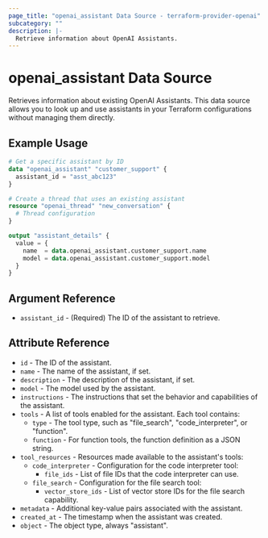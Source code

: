 ```yaml
---
page_title: "openai_assistant Data Source - terraform-provider-openai"
subcategory: ""
description: |-
  Retrieve information about OpenAI Assistants.
---
```


# openai_assistant Data Source

Retrieves information about existing OpenAI Assistants. This data source allows you to look up and use assistants in your Terraform configurations without managing them directly.

## Example Usage

```terraform
# Get a specific assistant by ID
data "openai_assistant" "customer_support" {
  assistant_id = "asst_abc123"
}

# Create a thread that uses an existing assistant
resource "openai_thread" "new_conversation" {
  # Thread configuration
}

output "assistant_details" {
  value = {
    name  = data.openai_assistant.customer_support.name
    model = data.openai_assistant.customer_support.model
  }
}
```

## Argument Reference

- `assistant_id` - (Required) The ID of the assistant to retrieve.

## Attribute Reference

- `id` - The ID of the assistant.
- `name` - The name of the assistant, if set.
- `description` - The description of the assistant, if set.
- `model` - The model used by the assistant.
- `instructions` - The instructions that set the behavior and capabilities of the assistant.
- `tools` - A list of tools enabled for the assistant. Each tool contains:
  - `type` - The tool type, such as "file_search", "code_interpreter", or "function".
  - `function` - For function tools, the function definition as a JSON string.
- `tool_resources` - Resources made available to the assistant's tools:
  - `code_interpreter` - Configuration for the code interpreter tool:
    - `file_ids` - List of file IDs that the code interpreter can use.
  - `file_search` - Configuration for the file search tool:
    - `vector_store_ids` - List of vector store IDs for the file search capability.
- `metadata` - Additional key-value pairs associated with the assistant.
- `created_at` - The timestamp when the assistant was created.
- `object` - The object type, always "assistant".
